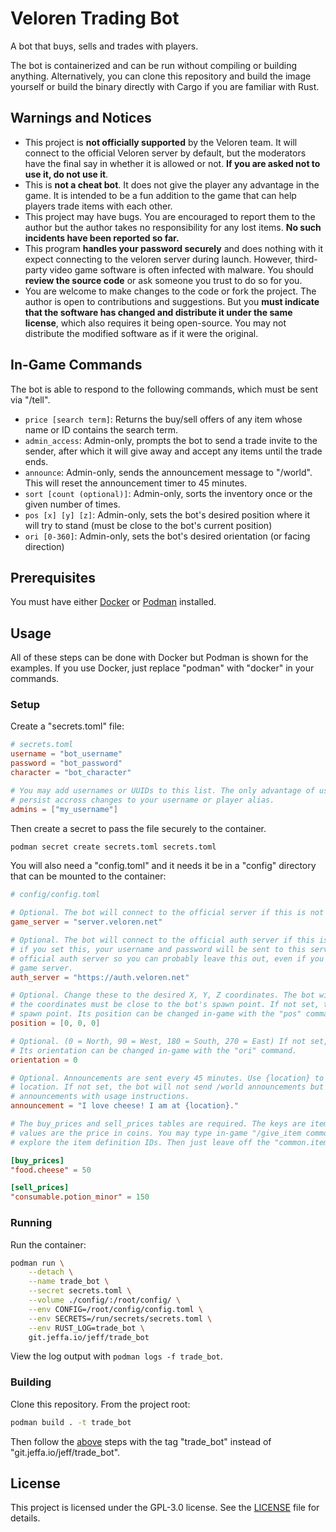 # Veloren Trading Bot

A bot that buys, sells and trades with players.

The bot is containerized and can be run without compiling or building anything. Alternatively, you
can clone this repository and build the image yourself or build the binary directly with Cargo if
you are familiar with Rust.

## Warnings and Notices

- This project is **not officially supported** by the Veloren team. It will connect to the official
  Veloren server by default, but the moderators have the final say in whether it is allowed or
  not. **If you are asked not to use it, do not use it**.
- This is **not a cheat bot**. It does not give the player any advantage in the game. It is
  intended to be a fun addition to the game that can help players trade items with each other.
- This project may have bugs. You are encouraged to report them to the author but the author takes
  no responsibility for any lost items. **No such incidents have been reported so far.**
- This program **handles your password securely** and does nothing with it expect connecting to the
  veloren server during launch. However, third-party video game software is often infected with
  malware. You should **review the source code** or ask someone you trust to do so for you.
- You are welcome to make changes to the code or fork the project. The author is open to
  contributions and suggestions. But you **must indicate that the software has changed and
  distribute it under the same license**, which also requires it being open-source. You may not
  distribute the modified software as if it were the original.

## In-Game Commands

The bot is able to respond to the following commands, which must be sent via "/tell".

- `price [search term]`: Returns the buy/sell offers of any item whose name or ID contains the
  search term.
- `admin_access`: Admin-only, prompts the bot to send a trade invite to the sender, after which it
  will give away and accept any items until the trade ends.
- `announce`: Admin-only, sends the announcement message to "/world". This will reset the
  announcement timer to 45 minutes.
- `sort [count (optional)]`: Admin-only, sorts the inventory once or the given number of times.
- `pos [x] [y] [z]`: Admin-only, sets the bot's desired position where it will try to stand (must
  be close to the bot's current position)
- `ori [0-360]`: Admin-only, sets the bot's desired orientation (or facing direction)

## Prerequisites

You must have either [Docker](docker.com) or [Podman](podman.io) installed.

## Usage

All of these steps can be done with Docker but Podman is shown for the examples. If you use
Docker, just replace "podman" with "docker" in your commands.

### Setup

Create a "secrets.toml" file:

```toml
# secrets.toml
username = "bot_username"
password = "bot_password"
character = "bot_character"

# You may add usernames or UUIDs to this list. The only advantage of using UUIDs is that it will
# persist accross changes to your username or player alias.
admins = ["my_username"]
```

Then create a secret to pass the file securely to the container.

```sh
podman secret create secrets.toml secrets.toml
```

You will also need a "config.toml" and it needs it be in a "config" directory that can be mounted
to the container:

```toml
# config/config.toml

# Optional. The bot will connect to the official server if this is not set.
game_server = "server.veloren.net"

# Optional. The bot will connect to the official auth server if this is not set. Be careful
# if you set this, your username and password will be sent to this server. Most servers use the
# official auth server so you can probably leave this out, even if you are using an alternate
# game server.
auth_server = "https://auth.veloren.net"

# Optional. Change these to the desired X, Y, Z coordinates. The bot will try to stand here, but
# the coordinates must be close to the bot's spawn point. If not set, the bot will stand at its
# spawn point. Its position can be changed in-game with the "pos" command.
position = [0, 0, 0]

# Optional. (0 = North, 90 = West, 180 = South, 270 = East) If not set, the bot will face North.
# Its orientation can be changed in-game with the "ori" command.
orientation = 0

# Optional. Announcements are sent every 45 minutes. Use {location} to insert the bot's current
# location. If not set, the bot will not send /world announcements but will still send /region
# announcements with usage instructions.
announcement = "I love cheese! I am at {location}."

# The buy_prices and sell_prices tables are required. The keys are item definition IDs and the
# values are the price in coins. You may type in-game "/give_item common.items." and press Tab to
# explore the item definition IDs. Then just leave off the "common.items." part in this file.

[buy_prices]
"food.cheese" = 50

[sell_prices]
"consumable.potion_minor" = 150
```

### Running

Run the container:

```sh
podman run \
    --detach \
    --name trade_bot \
    --secret secrets.toml \
    --volume ./config/:/root/config/ \
    --env CONFIG=/root/config/config.toml \
    --env SECRETS=/run/secrets/secrets.toml \
    --env RUST_LOG=trade_bot \
    git.jeffa.io/jeff/trade_bot
```

View the log output with `podman logs -f trade_bot`.

### Building

Clone this repository. From the project root:

```sh
podman build . -t trade_bot
```

Then follow the [above](#running) steps with the tag "trade_bot" instead of
"git.jeffa.io/jeff/trade_bot".

## License

This project is licensed under the GPL-3.0 license. See the [LICENSE](LICENSE) file for details.
